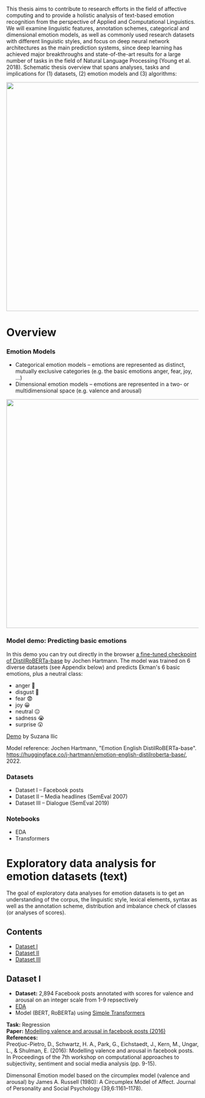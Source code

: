 

This thesis aims to contribute to research efforts in the field of affective computing and to provide a holistic analysis of text-based emotion recognition from the perspective of Applied and Computational  Linguistics. We will examine linguistic features, annotation schemes, categorical and dimensional emotion models, as well as commonly used research datasets with different linguistic styles, and focus on deep neural network architectures as the main prediction systems, since deep learning has achieved major breakthroughs and state-of-the-art results for a large number of tasks in the field of Natural Language Processing (Young  et  al. 2018). Schematic thesis overview that spans analyses, tasks and implications for (1) datasets, (2) emotion models and (3) algorithms:

<p align="center"><img src="https://github.com/suzana-ilic/EDA_nlp_emotion_datasets/blob/master/images/overview.png" width="600"></p>

# Overview

### Emotion Models

- Categorical emotion models – emotions are represented as distinct, mutually exclusive categories (e.g. the basic emotions anger, fear, joy, ...)
- Dimensional emotion models – emotions are represented in a two- or multidimensional space (e.g. valence and arousal)

<p align="center"><img src="https://github.com/suzana-ilic/EDA_nlp_emotion_datasets/blob/master/images/em_models.png" width="600"></p>


### Model demo: Predicting basic emotions

In this demo you can try out directly in the browser [a fine-tuned checkpoint of DistilRoBERTa-base](https://huggingface.co/j-hartmann/emotion-english-distilroberta-base) by Jochen Hartmann. The model was trained on 6 diverse datasets (see Appendix below) and predicts Ekman's 6 basic emotions, plus a neutral class:

- anger 🤬
- disgust 🤢
- fear 😨
- joy 😀
- neutral 😐
- sadness 😭
- surprise 😲

[Demo](https://huggingface.co/spaces/Suzana/text_basic_emotions) by Suzana Ilic

Model reference: Jochen Hartmann, "Emotion English DistilRoBERTa-base". https://huggingface.co/j-hartmann/emotion-english-distilroberta-base/, 2022.

### Datasets

- Dataset I – Facebook posts
- Dataset II – Media headlines (SemEval 2007)
- Dataset III – Dialogue (SemEval 2019)

### Notebooks

- EDA
- Transformers

# Exploratory data analysis for emotion datasets (text)

The goal of exploratory data analyses for emotion datasets is to get an understanding of the corpus, the linguistic style, lexical elements, syntax as well as the annotation scheme, distribution and imbalance check of classes (or analyses of scores).

## Contents
- [Dataset I](#dataset-i)
- [Dataset II](#dataset-ii)
- [Dataset III](#dataset-iii)


## Dataset I

- **Dataset:** 2,894 Facebook posts annotated with scores for valence and arousal on an integer scale from 1-9 repsectively
- [EDA](https://github.com/suzana-ilic/EDA_nlp_emotion_datasets/blob/master/notebooks/)
- Model (BERT, RoBERTa) using [Simple Transformers](https://simpletransformers.ai/)

**Task:** Regression\
**Paper:** [Modelling valence and arousal in facebook posts (2016)](https://www.semanticscholar.org/paper/Modelling-Valence-and-Arousal-in-Facebook-posts-Preotiuc-Pietro-Schwartz/5b9f7b419766a35c9ee4a37d5338fa557bbbea47)\
**References:**\
Preoţiuc-Pietro, D., Schwartz, H. A., Park, G., Eichstaedt, J., Kern, M., Ungar, L., & Shulman, E. (2016): Modelling valence and arousal in facebook posts. In Proceedings of the 7th workshop on computational approaches to subjectivity, sentiment and social media analysis (pp. 9-15).

Dimensonal Emotion model based on the circumplex model (valence and arousal) by James A. Russell (1980): A Circumplex Model of Affect. Journal of Personality and Social Psychology (39,6:1161–1178).

